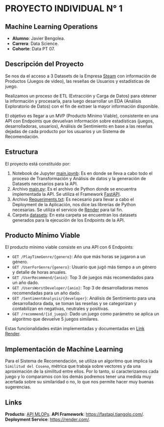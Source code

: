 # PROYECTO INDIVIDUAL N° 1

## Machine Learning Operations

* **Alumno**: Javier Bengolea.
* **Carrera**: Data Science.
* **Cohorte**: Data PT 07.

## Descripción del Proyecto

Se nos da el acceso a 3 Datasets de la Empresa [Steam](https://store.steampowered.com/?l=spanish) con información de Productos (Juegos de video), las reseñas de Usuarios y estadísticas de juego.

Realizamos un proceso de ETL (Extracción y Carga de Datos) para obtener la información y procesarla, para luego desarrollar un EDA (Análisis Exploratorio de Datos) con el fin de extraer la mayor información disponible.

El objetivo es llegar a un MVP (Producto Mínimo Viable), consistente en una API con Endpoints que devuelvan información sobre estadísticas (juegos, desarrolladoras, usuarios), Análisis de Sentimiento en base a las reseñas dejadas de cada producto por los usuarios y un Sistema de Recomendación.

## Estructura

El proyecto está constituido por:

1. Notebook de Jupyter [main.ipynb](https://github.com/javierbengolea/PI_ML_OPS/blob/master/main.ipynb): Es en donde se lleva a cabo todo el proceso de Transformación y Análisis de datos y la generación de Datasets necesarios para la API.
2. Archivo [main.py](https://github.com/javierbengolea/PI_ML_OPS/blob/master/main.py): Es el archivo de Python donde se encuentra implementada la API. Se utiliza el Framework [FastAPI](https://fastapi.tiangolo.com/).
3. Archivo [Requeriments.txt](https://github.com/javierbengolea/PI_ML_OPS/blob/master/requirements.txt): Es necesario para llevar a cabo el Deployment de la Aplicación, nos dice las librerías de Python necesarias. Se utiliza el servicio de [Render](https://render.com/) para tal fin.
4. Carpeta [datasets](https://github.com/javierbengolea/PI_ML_OPS/tree/master/datasets): En esta carpeta se encuentran los datasets generados para la ejecución de los Endpoints de la API.

## Producto Mínimo Viable

El producto mínimo viable consiste en una API con 6 Endpoints:

* ```GET /PlayTimeGenre/{genero}```: Año que más horas se jugaron a un género.
* ```GET /UserForGenre/{genero}```: Usuario que jugó más tiempo a un género y detalle de horas anuales.
* ```GET /UserRecommend/{anio}```: Top 3 de juegos más recomendados para un año dado.
* ```GET /UsersWorstDeveloper/{anio}```: Top 3 de desarrolladoras menos recomendadas para un año dado.
* ```GET /SentimentAnalysis/{developer}```: Análisis de Sentimiento para una desarrolladora dada, se toman las reseñas y se categorizan y contabilizan en negativas, neutrales y positivas.
* ```GET /recommend/{id_juego}```: Dado un juego como parámetro se aplica un algoritmo que devuelve 5 juegos similares.

Estas funcionalidades están implementadas y documentadas en [Link Render](https://pi-ml-ops-b4cf.onrender.com/docs).

## Implementación de Machine Learning

Para el Sistema de Recomendación, se utiliza un algoritmo que implica la `Similitud del Coseno`, métrica que trabaja sobre vectores y da una aproximación de la similitud entre ellos. Por lo tanto, si caracterizamos cada juego y lo comparamos con los demás podremos tener una medida muy acertada sobre su similaridad o no, lo que nos permite hacer muy buenas sugerencias.


## Links

**Producto**: [API MLOPs](https://pi-ml-ops-b4cf.onrender.com/docs#/).
**API Framework**: https://fastapi.tiangolo.com/.
**Deployment Service**: https://render.com/.




